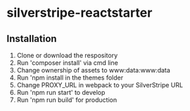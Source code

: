 # silverstripe-reactstarter

## Installation
1. Clone or download the respository
2. Run 'composer install' via cmd line
3. Change ownership of assets to www:data:www:data
4. Run 'npm install in the themes folder
5. Change PROXY_URL in webpack to your SilverStripe URL
6. Run 'npm run start' to develop
7. Run 'npm run build' for production

